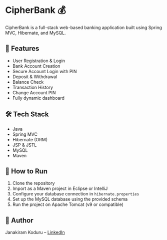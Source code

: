 # CipherBank 💰

CipherBank is a full-stack web-based banking application built using Spring MVC, Hibernate, and MySQL.

## 🌟 Features
- User Registration & Login
- Bank Account Creation
- Secure Account Login with PIN
- Deposit & Withdrawal
- Balance Check
- Transaction History
- Change Account PIN
- Fully dynamic dashboard

## 🛠️ Tech Stack
- Java
- Spring MVC
- Hibernate (ORM)
- JSP & JSTL
- MySQL
- Maven

## 🚀 How to Run
1. Clone the repository
2. Import as a Maven project in Eclipse or IntelliJ
3. Configure your database connection in `hibernate.properties`
4. Set up the MySQL database using the provided schema
5. Run the project on Apache Tomcat (v9 or compatible)


## 📌 Author
Janakiram Koduru – [LinkedIn](https://www.linkedin.com/in/janakiramkoduru/)

